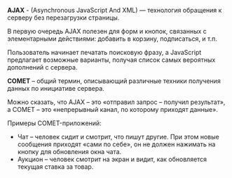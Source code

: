 **AJAX** -  (Asynchronous JavaScript And XML) — технология обращения к серверу без перезагрузки страницы.

В первую очередь AJAX полезен для форм и кнопок, связанных с элементарными действиями: добавить в корзину, подписаться, и т.п.

Пользователь начинает печатать поисковую фразу, а JavaScript предлагает возможные варианты, получая список самых вероятных дополнений с сервера.


**COMET** – общий термин, описывающий различные техники получения данных по инициативе сервера.

Можно сказать, что AJAX – это «отправил запрос – получил результат», а COMET – это «непрерывный канал, по которому приходят данные».

Примеры COMET-приложений:
* Чат – человек сидит и смотрит, что пишут другие. При этом новые сообщения приходят «сами по себе», он не должен нажимать на кнопку для обновления окна чата.
* Аукцион – человек смотрит на экран и видит, как обновляется текущая ставка за товар.